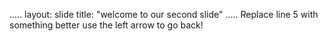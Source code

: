 .....
layout: slide
title: "welcome to our second slide"
.....
Replace line 5 with something better
use the left arrow to go back!
